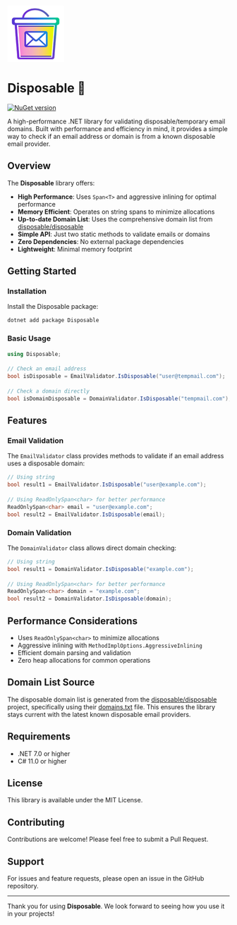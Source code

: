 ![Disposable Icon](https://raw.githubusercontent.com/Zettersten/Disposable/main/icon.png)

# Disposable 📧

[![NuGet version](https://badge.fury.io/nu/Disposable.Email.svg)](https://badge.fury.io/nu/Disposable.Email)

A high-performance .NET library for validating disposable/temporary email domains. Built with performance and efficiency in mind, it provides a simple way to check if an email address or domain is from a known disposable email provider.

## Overview

The **Disposable** library offers:

- **High Performance**: Uses `Span<T>` and aggressive inlining for optimal performance
- **Memory Efficient**: Operates on string spans to minimize allocations
- **Up-to-date Domain List**: Uses the comprehensive domain list from [disposable/disposable](https://github.com/disposable/disposable)
- **Simple API**: Just two static methods to validate emails or domains
- **Zero Dependencies**: No external package dependencies
- **Lightweight**: Minimal memory footprint

## Getting Started

### Installation

Install the Disposable package:

```sh
dotnet add package Disposable
```

### Basic Usage

```csharp
using Disposable;

// Check an email address
bool isDisposable = EmailValidator.IsDisposable("user@tempmail.com");

// Check a domain directly
bool isDomainDisposable = DomainValidator.IsDisposable("tempmail.com");
```

## Features

### Email Validation

The `EmailValidator` class provides methods to validate if an email address uses a disposable domain:

```csharp
// Using string
bool result1 = EmailValidator.IsDisposable("user@example.com");

// Using ReadOnlySpan<char> for better performance
ReadOnlySpan<char> email = "user@example.com";
bool result2 = EmailValidator.IsDisposable(email);
```

### Domain Validation

The `DomainValidator` class allows direct domain checking:

```csharp
// Using string
bool result1 = DomainValidator.IsDisposable("example.com");

// Using ReadOnlySpan<char> for better performance
ReadOnlySpan<char> domain = "example.com";
bool result2 = DomainValidator.IsDisposable(domain);
```

## Performance Considerations

- Uses `ReadOnlySpan<char>` to minimize allocations
- Aggressive inlining with `MethodImplOptions.AggressiveInlining`
- Efficient domain parsing and validation
- Zero heap allocations for common operations

## Domain List Source

The disposable domain list is generated from the [disposable/disposable](https://github.com/disposable/disposable) project, specifically using their [domains.txt](https://raw.githubusercontent.com/disposable/disposable-email-domains/master/domains.txt) file. This ensures the library stays current with the latest known disposable email providers.

## Requirements

- .NET 7.0 or higher
- C# 11.0 or higher

## License

This library is available under the MIT License.

## Contributing

Contributions are welcome! Please feel free to submit a Pull Request.

## Support

For issues and feature requests, please open an issue in the GitHub repository.

---

Thank you for using **Disposable**. We look forward to seeing how you use it in your projects!
